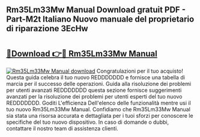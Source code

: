## Rm35Lm33Mw Manual Download gratuit PDF - Part-M2t Italiano Nuovo manuale del proprietario di riparazione 3EcHw

# <h2><a href="http://dfc0jh.blite.top/?on=Rm35Lm33Mw+Manual">🔗Download 👉🔴 Rm35Lm33Mw Manual</a></h2>

[![Rm35Lm33Mw Manual download](https://i.imgur.com/lujVjoI.png)](http://dfc0jh.blite.top/?on=Rm35Lm33Mw+Manual)
Congratulazioni per il tuo acquisto! Questa guida celebra il tuo nuovo REDDDDDDD e fornisce una tabella di marcia per il successo delle operazioni. Guida alla risoluzione dei problemi per utenti avanzati REDDDDDDD questa sezione fornisce suggerimenti avanzati per la risoluzione dei problemi per utenti esperti del tuo nuovo REDDDDDDD. Goditi L'efficienza Dell'elenco delle funzionalità mentre usi il tuo nuovo Rm35Lm33Mw Manual. Confidiamo che Rm35Lm33Mw Manual sia stata una risorsa accurata e dettagliata per i tuoi sforzi per conoscere le specifiche del tuo nuovo dispositivo. In caso di domande o dubbi, contattare il nostro team di assistenza clienti.
